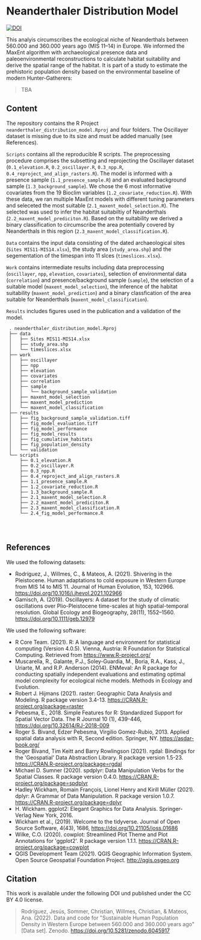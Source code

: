 # Neanderthaler Distribution Model
[![DOI](https://zenodo.org/badge/DOI/10.5281/zenodo.6045917.svg)](https://doi.org/10.5281/zenodo.6045917)

This analyis circumscribes the ecological niche of Neanderthals between 560.000 and 360.000 years ago (MIS 11–14) in Europe. We informed the MaxEnt algorithm with archaeological presence data and paleoenvironmental reconstructions to calculate habitat suitability and derive the spatial range of the habitat. It is part of a study to estimate the prehistoric population density based on the environmental baseline of modern Hunter-Gatherers:
> TBA

## Content
The repository contains the R Project `neanderthaler_distribution_model.Rproj` and four folders. The Oscillayer dataset is missing due to its size and must be added manually (see References). 

`Scripts` contains all the reproducible R scripts. The preprocessing procedure comprises the subsetting and reprojecting the Oscillayer dataset (`0.1_elevation.R`, `0.2_oscillayer.R`, `0.3_npp.R`, `0.4_reproject_and_align_rasters.R`). The model is informed with a presence sample (`1.1_presence_sample.R`) and an evaluated background sample (`1.3_background_sample`). We chose the 6 most informative covariates from the 19 Bioclim variables (`1.2_covariate_reduction.R`). With these data, we ran multiple MaxEnt models with different tuning parameters and seleceted the most suitable (`2.1_maxent_model_selection.R`). The selected was used to infer the habitat suitabiltiy of Neanderthals (`2.2_maxent_model_prediciton.R`). Based on the suitability we derived a binary classification to circumscribe the area potentially covered by Neanderthals in this region (`2.3_maxent_model_classification.R`).
  
`Data` contains the input data consisting of the dated archaeological sites (`Sites MIS11-MIS14.xlsx`), the study area (`study_area.shp`) and the segementation of the timespan into 11 slces (`timeslices.xlsx`).
 
`Work` contains intermediate results including data preprocessing (`oscillayer`, `npp`, `elevation`, `covariates`), selection of environmental data (`correlation`) and presence/background sample (`sample`), the selection of a suitable model (`maxent_model_selection`), the inference of the habitat suitability (`maxent_model_prediction`) and a binary classfication of the area suitable for Neanderthals (`maxent_model_classification`).
 
`Results` includes figures used in the publication and a validation of the model.
 


```
 . neanderthaler_distribution_model.Rproj
 ├── data
 │   ├── Sites MIS11-MIS14.xlsx
 │   ├── study_area.shp
 │   └── timeslices.xlsx
 ├── work
 │   ├── oscillayer
 │   ├── npp
 │   ├── elevation
 │   ├── covariates
 │   ├── correlation
 │   ├── sample
 │   │   └── background_sample_validation
 │   ├── maxent_model_selection
 │   ├── maxent_model_prediction
 │   └── maxent_model_classification
 ├── results
 │   ├── fig_background_sample_validation.tiff
 │   ├── fig_model_evaluation.tiff
 │   ├── fig_model_performance
 │   ├── fig_model_results
 │   ├── fig_cumulative_habitats
 │   ├── fig_population_density
 │   └── validation
 └── scripts
     ├── 0.1_elevation.R
     ├── 0.2_oscillayer.R
     ├── 0.3_npp.R
     ├── 0.4_reproject_and_align_rasters.R
     ├── 1.1_presence_sample.R
     ├── 1.2_covariate_reduction.R
     ├── 1.3_background_sample.R
     ├── 2.1_maxent_model_selection.R
     ├── 2.2_maxent_model_prediciton.R
     ├── 2.3_maxent_model_classification.R
     └── 2.4_fig_model_performance.R
 
 
 
 ```
## References
We used the following datasets:
* Rodríguez, J., Willmes, C., & Mateos, A. (2021). Shivering in the Pleistocene. Human adaptations to cold exposure in Western Europe from MIS 14 to MIS 11. Journal of Human Evolution, 153, 102966. https://doi.org/10.1016/j.jhevol.2021.102966
* Gamisch, A. (2019). Oscillayers: A dataset for the study of climatic oscillations over Plio-Pleistocene time-scales at high spatial-temporal resolution. Global Ecology and Biogeography, 28(11), 1552–1560. https://doi.org/10.1111/geb.12979
 
We used the following software:
* R Core Team. (2021). R: A language and environment for statistical computing (Version 4.0.5). Vienna, Austria: R Foundation for Statistical Computing. Retrieved from https://www.R-project.org/
* Muscarella, R., Galante, P.J., Soley-Guardia, M., Boria, R.A., Kass, J., Uriarte, M. and R.P. Anderson (2014). ENMeval: An R package for conducting spatially independent evaluations and estimating optimal model complexity for ecological niche models. Methods in Ecology and Evolution.
* Robert J. Hijmans (2021). raster: Geographic Data Analysis and Modeling. R package version 3.4-13. https://CRAN.R-project.org/package=raster
* Pebesma, E., 2018. Simple Features for R: Standardized Support for Spatial Vector Data. The R Journal 10 (1), 439-446, https://doi.org/10.32614/RJ-2018-009
* Roger S. Bivand, Edzer Pebesma, Virgilio Gomez-Rubio, 2013. Applied spatial data analysis with R, Second edition. Springer, NY. https://asdar-book.org/
* Roger Bivand, Tim Keitt and Barry Rowlingson (2021). rgdal: Bindings for the 'Geospatial' Data Abstraction Library. R package version 1.5-23. https://CRAN.R-project.org/package=rgdal
* Michael D. Sumner (2020). spdplyr: Data Manipulation Verbs for the Spatial Classes. R package version 0.4.0. https://CRAN.R-project.org/package=spdplyr
* Hadley Wickham, Romain François, Lionel Henry and Kirill Müller (2021). dplyr: A Grammar of Data Manipulation. R package version 1.0.7. https://CRAN.R-project.org/package=dplyr 
* H. Wickham. ggplot2: Elegant Graphics for Data Analysis. Springer-Verlag New York, 2016.
* Wickham et al., (2019). Welcome to the tidyverse. Journal of Open Source Software, 4(43), 1686, https://doi.org/10.21105/joss.01686
* Wilke, C.O. (2020). cowplot: Streamlined Plot Theme and Plot Annotations for 'ggplot2'. R package version 1.1.1. https://CRAN.R-project.org/package=cowplot
* QGIS Development Team (2021). QGIS Geographic Information System. Open Source Geospatial Foundation Project. http://qgis.osgeo.org
 
## Citation 

This work is available under the following DOI und published under the CC BY 4.0 license.
> Rodríguez, Jesús, Sommer, Christian, Willmes, Christian, & Mateos, Ana. (2022). Data and code for "Sustainable Human Population Density in Western Europe between 560.000 and 360.000 years ago" [Data set]. Zenodo. https://doi.org/10.5281/zenodo.6045917

